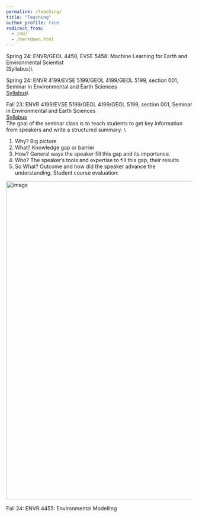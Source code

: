```yaml
---
permalink: /teaching/
title: "Teaching"
author_profile: true
redirect_from: 
  - /md/
  - /markdown.html
---
```


Spring 24: ENVR/GEOL 4458, EVSE 5458: Machine Learning for Earth and Environmental Scientist \
[Syllabus]\

Spring 24: ENVR 4199/EVSE 5199/GEOL 4199/GEOL 5199, section 001, Seminar in Environmental and Earth Sciences\
[Syllabus](https://oit-ead-canvas-syllabus.s3.amazonaws.com/uta.instructure.com/2024-SPRING/181879-2242-ENVR-4199-001/2024-SPRING_2242-ENVR-4199-001.pdf)\

Fall 23: ENVR 4199/EVSE 5199/GEOL 4199/GEOL 5199, section 001, Seminar in Environmental and Earth Sciences \
[Syllabus](https://oit-ead-canvas-syllabus.s3.amazonaws.com/uta.instructure.com/2023-FALL/157227-2238-EVSE-5199-001/2023-FALL_2238-EVSE-5199-001.pdf) \
The goal of the seminar class is to teach students to get key information from speakers and write a structured summary: \
1. Why? Big picture
2. What? Knowledge gap or barrier
3. How? General ways the speaker fill this gap and its importance.
4. Who? The speaker’s tools and expertise to fill this gap, their results.
5. So What? Outcome and how did the speaker advance the understanding.
Student course evaluation:
<img width="859" alt="image" src="https://github.com/YikeShen/yikeshen.github.io/assets/25994057/3ba00eea-e87b-475c-8932-35135dc6956a">


Fall 24: ENVR 4455: Environmental Modelling
